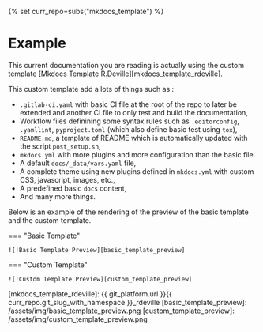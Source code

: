{% set curr_repo=subs("mkdocs_template") %}
# Example

This current documentation you are reading is actually using the custom template
[Mkdocs Template R.Deville][mkdocs_template_rdeville].

This custom template add a lots of things such as :

  - `.gitlab-ci.yaml` with basic CI file at the root of the repo to later be
    extended and another CI file to only test and build the documentation,
  - Workflow files definining some syntax rules such as `.editorconfig`,
    `.yamllint`, `pyproject.toml` (which also define basic test using `tox`),
  - `README.md`, a template of README which is automatically updated with the
    script `post_setup.sh`,
  - `mkdocs.yml` with more plugins and more configuration than the basic file.
  - A default `docs/_data/vars.yaml` file,
  - A complete theme using new plugins defined in `mkdocs.yml` with custom CSS,
    javascript, images, etc.,
  - A predefined basic `docs` content,
  - And many more things.

Below is an example of the rendering of the preview of the basic template and
the custom template.


=== "Basic Template"

    ![!Basic Template Preview][basic_template_preview]


=== "Custom Template"

    ![!Custom Template Preview][custom_template_preview]

[mkdocs_template_rdeville]: {{ git_platform.url }}{{ curr_repo.git_slug_with_namespace }}_rdeville
[basic_template_preview]: /assets/img/basic_template_preview.png
[custom_template_preview]: /assets/img/custom_template_preview.png

